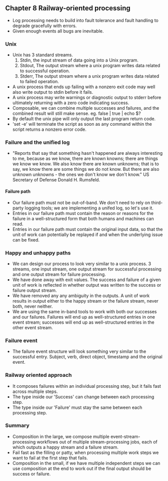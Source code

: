 ## Chapter 8 Railway-oriented processing

* Log processing needs to build into fault tolerance and fault handling to degrade gracefully with errors.
* Given enough events all bugs are inevitable.

### Unix

* Unix has 3 standard streams.
  1. Stdin, the input stream of data going into a Unix program.
  2. Stdout, The output stream where a unix program writes data related to successful operation.
  3. Stderr, The output stream where a unix program writes data related to failed operation.
* A unix process that ends up failing with a nonzero exit code may well also write output to stdin before it fails.
* A unix process may write warnings or diagnostic output to stderr before ultimately returning with a zero code indicating success.
* Composable, we can combine multiple successes and failures, and the combined result will still make sense. eg. false | true | echo $?
* By default the unix pipe will only output the last program return code.
* 'set -e' will terminate the script as soon as any command within the script returns a nonzero error code.

### Failure and the unified log

* "Reports that say that something hasn't happened are always interesting to me, because as we know, there are known knowns; there are things we know we know. We also know there are known unknowns; that is to say, we know there are some things we do not know. But there are also unknown unknowns - the ones we don't know we don't know." US Secretary of Defense Donald H. Rumsfeld.

#### Failure path

* Our failure path must not be out-of-band. We don't need to rely on third-party logging tools; we are implementing a unifed log, so let's use it.
* Entries in our failure path must contain the reason or reasons for the failure in a well-structured form that both humans and machines can read.
* Entries in our failure path must contain the original input data, so that the unit of work can potentially be replayed if and when the underlying issue can be fixed.

### Happy and unhappy paths

* We can design our process to look very similar to a unix process. 3 streams, one input stream, one output stream for successful processing and one output stream for failure processing.
* We have done away with exit values. The success and failure of a given unit of work is reflected in whether output was written to the success or failure output stream.
* We have removed any any ambiguity in the outputs. A unit of work results in output either to the happy stream or the failure stream, never both, never neither.
* We are using the same in-band tools to work with both our successes and our failures. Failures will end up as well-structured entries in one event stream; successes will end up as well-structured entries in the other event stream.

### Failure event

* The failure event structure will look something very similar to the successful entry. Subject, verb, direct object, timestamp and the original event.

### Railway oriented approach

* It composes failures within an individual processing step, but it fails fast across multiple steps.
* The type inside our 'Success' can change between each processing step.
* The type inside our 'Failure' must stay the same between each processing step.

### Summary

* Composition in the large, we compose multiple event-stream-processing workflows out of multiple stream-processing jobs, each of which outputs a happy stream and a failure stream.
* Fail fast as the filling or patty, when processing multiple work steps we want to fail at the first step that fails.
* Composition in the small, if we have multiple independent steps we can use composition at the end to work out if the final output should be success or failure.
